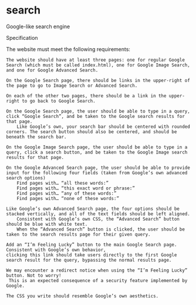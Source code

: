 # search
Google-like search engine

Specification

The website must meet the following requirements:

    The website should have at least three pages: one for regular Google Search (which must be called index.html), one for Google Image Search, 
    and one for Google Advanced Search.
        
    On the Google Search page, there should be links in the upper-right of the page to go to Image Search or Advanced Search. 
    
    On each of the other two pages, there should be a link in the upper-right to go back to Google Search.
        
    On the Google Search page, the user should be able to type in a query, click “Google Search”, and be taken to the Google search results for that page.
        Like Google’s own, your search bar should be centered with rounded corners. The search button should also be centered, and should be beneath the search bar.
    
    On the Google Image Search page, the user should be able to type in a query, click a search button, and be taken to the Google Image search results for that page.
    
    On the Google Advanced Search page, the user should be able to provide input for the following four fields (taken from Google’s own advanced search options)
        Find pages with… “all these words:”
        Find pages with… “this exact word or phrase:”
        Find pages with… “any of these words:”
        Find pages with… “none of these words:”
    
    Like Google’s own Advanced Search page, the four options should be stacked vertically, and all of the text fields should be left aligned.
        Consistent with Google’s own CSS, the “Advanced Search” button should be blue with white text.
        When the “Advanced Search” button is clicked, the user should be taken to the search results page for their given query.
    
    Add an “I’m Feeling Lucky” button to the main Google Search page. Consistent with Google’s own behavior, 
    clicking this link should take users directly to the first Google search result for the query, bypassing the normal results page.
    
    We may encounter a redirect notice when using the “I’m Feeling Lucky” button. Not to worry! 
     This is an expected consequence of a security feature implemented by Google.
    
    The CSS you write should resemble Google’s own aesthetics.
